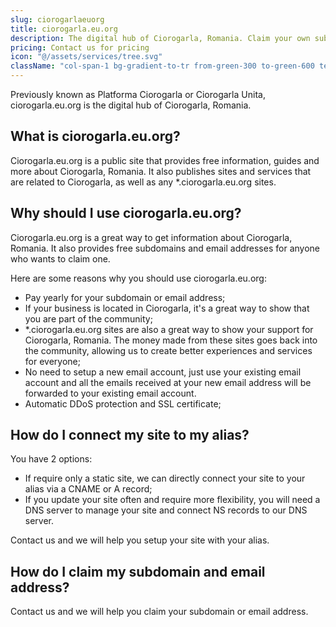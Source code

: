 ```yaml
---
slug: ciorogarlaeuorg
title: ciorogarla.eu.org
description: The digital hub of Ciorogarla, Romania. Claim your own subdomain or email address at ciorogarla.eu.org.
pricing: Contact us for pricing
icon: "@/assets/services/tree.svg"
className: "col-span-1 bg-gradient-to-tr from-green-300 to-green-600 text-black"
---
```


Previously known as Platforma Ciorogarla or Ciorogarla Unita, ciorogarla.eu.org is the digital hub of Ciorogarla, Romania.

## What is ciorogarla.eu.org?

Ciorogarla.eu.org is a public site that provides free information, guides and more about Ciorogarla, Romania. It also publishes sites and services that are related to Ciorogarla,
as well as any *.ciorogarla.eu.org sites.

## Why should I use ciorogarla.eu.org?

Ciorogarla.eu.org is a great way to get information about Ciorogarla, Romania. It also provides free subdomains and email addresses for anyone who wants to claim one.

Here are some reasons why you should use ciorogarla.eu.org:
* Pay yearly for your subdomain or email address;
* If your business is located in Ciorogarla, it's a great way to show that you are part of the community;
* *.ciorogarla.eu.org sites are also a great way to show your support for Ciorogarla, Romania. The money made from these sites goes back into the community,
allowing us to create better experiences and services for everyone;
* No need to setup a new email account, just use your existing email account and all the emails received at your new email address will be forwarded to your existing email account.
* Automatic DDoS protection and SSL certificate;

## How do I connect my site to my alias?

You have 2 options:
* If require only a static site, we can directly connect your site to your alias via a CNAME or A record;
* If you update your site often and require more flexibility, you will need a DNS server to manage your site and connect NS records to our DNS server.

Contact us and we will help you setup your site with your alias.

## How do I claim my subdomain and email address?

Contact us and we will help you claim your subdomain or email address.